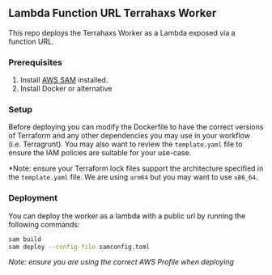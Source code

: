 ## Lambda Function URL Terrahaxs Worker

This repo deploys the Terrahaxs Worker as a Lambda exposed via a function URL.

### Prerequisites

1. Install [AWS SAM](https://aws.amazon.com/serverless/sam/) installed.
2. Install Docker or alternative

### Setup

Before deploying you can modify the Dockerfile to have the correct versions of Terraform and any other dependencies you may
use in your workflow (i.e. Terragrunt). You may also want to review the `template.yaml` file to ensure the IAM policies
are suitable for your use-case.

*Note: ensure your Terraform lock files support the architecture specified in the `template.yaml` file. We are using `arm64` but you may
want to use `x86_64`.

### Deployment

You can deploy the worker as a lambda with a public url by running the following commands:

```bash
sam build
sam deploy --config-file samconfig.toml
```

*Note: ensure you are using the correct AWS Profile when deploying*